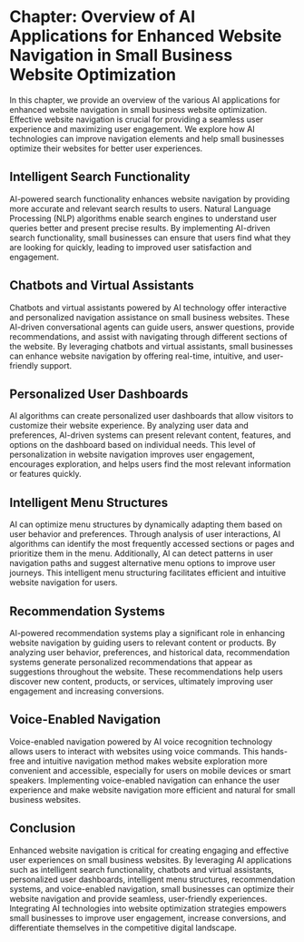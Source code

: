 Chapter: Overview of AI Applications for Enhanced Website Navigation in Small Business Website Optimization
===========================================================================================================

In this chapter, we provide an overview of the various AI applications for enhanced website navigation in small business website optimization. Effective website navigation is crucial for providing a seamless user experience and maximizing user engagement. We explore how AI technologies can improve navigation elements and help small businesses optimize their websites for better user experiences.

Intelligent Search Functionality
--------------------------------

AI-powered search functionality enhances website navigation by providing more accurate and relevant search results to users. Natural Language Processing (NLP) algorithms enable search engines to understand user queries better and present precise results. By implementing AI-driven search functionality, small businesses can ensure that users find what they are looking for quickly, leading to improved user satisfaction and engagement.

Chatbots and Virtual Assistants
-------------------------------

Chatbots and virtual assistants powered by AI technology offer interactive and personalized navigation assistance on small business websites. These AI-driven conversational agents can guide users, answer questions, provide recommendations, and assist with navigating through different sections of the website. By leveraging chatbots and virtual assistants, small businesses can enhance website navigation by offering real-time, intuitive, and user-friendly support.

Personalized User Dashboards
----------------------------

AI algorithms can create personalized user dashboards that allow visitors to customize their website experience. By analyzing user data and preferences, AI-driven systems can present relevant content, features, and options on the dashboard based on individual needs. This level of personalization in website navigation improves user engagement, encourages exploration, and helps users find the most relevant information or features quickly.

Intelligent Menu Structures
---------------------------

AI can optimize menu structures by dynamically adapting them based on user behavior and preferences. Through analysis of user interactions, AI algorithms can identify the most frequently accessed sections or pages and prioritize them in the menu. Additionally, AI can detect patterns in user navigation paths and suggest alternative menu options to improve user journeys. This intelligent menu structuring facilitates efficient and intuitive website navigation for users.

Recommendation Systems
----------------------

AI-powered recommendation systems play a significant role in enhancing website navigation by guiding users to relevant content or products. By analyzing user behavior, preferences, and historical data, recommendation systems generate personalized recommendations that appear as suggestions throughout the website. These recommendations help users discover new content, products, or services, ultimately improving user engagement and increasing conversions.

Voice-Enabled Navigation
------------------------

Voice-enabled navigation powered by AI voice recognition technology allows users to interact with websites using voice commands. This hands-free and intuitive navigation method makes website exploration more convenient and accessible, especially for users on mobile devices or smart speakers. Implementing voice-enabled navigation can enhance the user experience and make website navigation more efficient and natural for small business websites.

Conclusion
----------

Enhanced website navigation is critical for creating engaging and effective user experiences on small business websites. By leveraging AI applications such as intelligent search functionality, chatbots and virtual assistants, personalized user dashboards, intelligent menu structures, recommendation systems, and voice-enabled navigation, small businesses can optimize their website navigation and provide seamless, user-friendly experiences. Integrating AI technologies into website optimization strategies empowers small businesses to improve user engagement, increase conversions, and differentiate themselves in the competitive digital landscape.
